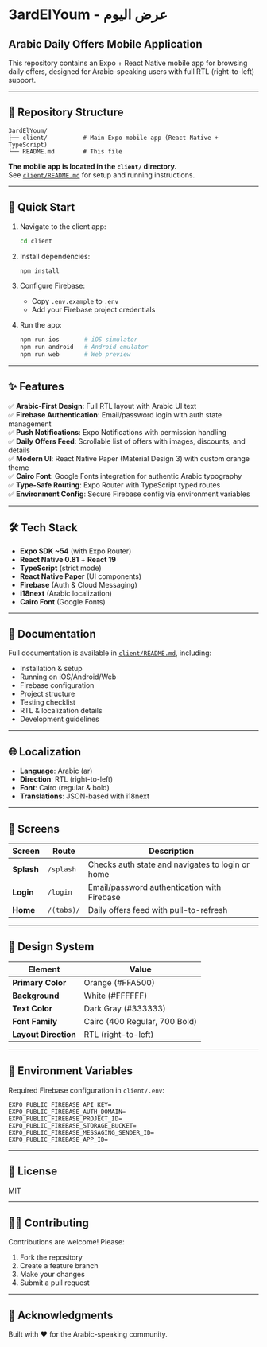 # 3ardElYoum - عرض اليوم

## Arabic Daily Offers Mobile Application

This repository contains an Expo + React Native mobile app for browsing daily offers, designed for Arabic-speaking users with full RTL (right-to-left) support.

---

## 📂 Repository Structure

```
3ardElYoum/
├── client/          # Main Expo mobile app (React Native + TypeScript)
└── README.md        # This file
```

**The mobile app is located in the `client/` directory.**  
See [`client/README.md`](client/README.md) for setup and running instructions.

---

## 🚀 Quick Start

1. Navigate to the client app:

   ```bash
   cd client
   ```

2. Install dependencies:

   ```bash
   npm install
   ```

3. Configure Firebase:

   - Copy `.env.example` to `.env`
   - Add your Firebase project credentials

4. Run the app:
   ```bash
   npm run ios       # iOS simulator
   npm run android   # Android emulator
   npm run web       # Web preview
   ```

---

## ✨ Features

✅ **Arabic-First Design**: Full RTL layout with Arabic UI text  
✅ **Firebase Authentication**: Email/password login with auth state management  
✅ **Push Notifications**: Expo Notifications with permission handling  
✅ **Daily Offers Feed**: Scrollable list of offers with images, discounts, and details  
✅ **Modern UI**: React Native Paper (Material Design 3) with custom orange theme  
✅ **Cairo Font**: Google Fonts integration for authentic Arabic typography  
✅ **Type-Safe Routing**: Expo Router with TypeScript typed routes  
✅ **Environment Config**: Secure Firebase config via environment variables

---

## 🛠️ Tech Stack

- **Expo SDK ~54** (with Expo Router)
- **React Native 0.81** + **React 19**
- **TypeScript** (strict mode)
- **React Native Paper** (UI components)
- **Firebase** (Auth & Cloud Messaging)
- **i18next** (Arabic localization)
- **Cairo Font** (Google Fonts)

---

## 📖 Documentation

Full documentation is available in [`client/README.md`](client/README.md), including:

- Installation & setup
- Running on iOS/Android/Web
- Firebase configuration
- Project structure
- Testing checklist
- RTL & localization details
- Development guidelines

---

## 🌐 Localization

- **Language**: Arabic (ar)
- **Direction**: RTL (right-to-left)
- **Font**: Cairo (regular & bold)
- **Translations**: JSON-based with i18next

---

## 📱 Screens

| Screen     | Route      | Description                                      |
| ---------- | ---------- | ------------------------------------------------ |
| **Splash** | `/splash`  | Checks auth state and navigates to login or home |
| **Login**  | `/login`   | Email/password authentication with Firebase      |
| **Home**   | `/(tabs)/` | Daily offers feed with pull-to-refresh           |

---

## 🎨 Design System

| Element              | Value                         |
| -------------------- | ----------------------------- |
| **Primary Color**    | Orange (#FFA500)              |
| **Background**       | White (#FFFFFF)               |
| **Text Color**       | Dark Gray (#333333)           |
| **Font Family**      | Cairo (400 Regular, 700 Bold) |
| **Layout Direction** | RTL (right-to-left)           |

---

## 🔐 Environment Variables

Required Firebase configuration in `client/.env`:

```env
EXPO_PUBLIC_FIREBASE_API_KEY=
EXPO_PUBLIC_FIREBASE_AUTH_DOMAIN=
EXPO_PUBLIC_FIREBASE_PROJECT_ID=
EXPO_PUBLIC_FIREBASE_STORAGE_BUCKET=
EXPO_PUBLIC_FIREBASE_MESSAGING_SENDER_ID=
EXPO_PUBLIC_FIREBASE_APP_ID=
```

---

## 📄 License

MIT

---

## 👨‍💻 Contributing

Contributions are welcome! Please:

1. Fork the repository
2. Create a feature branch
3. Make your changes
4. Submit a pull request

---

## 🙏 Acknowledgments

Built with ❤️ for the Arabic-speaking community.
